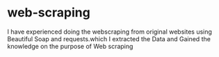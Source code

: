 # web-scraping
I have experienced doing the webscraping from original websites using Beautiful Soap and requests.which I extracted the Data and Gained the knowledge on the purpose of Web scraping

